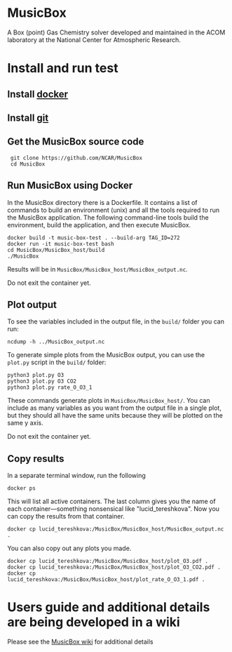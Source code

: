 # MusicBox
A Box (point) Gas Chemistry solver developed and maintained in the ACOM laboratory at the National Center for Atmospheric Research.

# Install and run test
## Install [docker](https://www.docker.com/get-started)

## Install [git](https://git-scm.com)

## Get the MusicBox source code
```
 git clone https://github.com/NCAR/MusicBox
 cd MusicBox
```

## Run MusicBox using Docker
In the MusicBox directory there is a Dockerfile. It contains a list of commands to build an environment (unix) and all the tools required to run the MusicBox application.  The following command-line tools build the environment, build the application, and then execute MusicBox.

```
docker build -t music-box-test . --build-arg TAG_ID=272
docker run -it music-box-test bash
cd MusicBox/MusicBox_host/build
./MusicBox
```

Results will be in `MusicBox/MusicBox_host/MusicBox_output.nc`.

Do not exit the container yet.

## Plot output

To see the variables included in the output file, in the `build/` folder you can run:

```
ncdump -h ../MusicBox_output.nc
```

To generate simple plots from the MusicBox output, you can use the `plot.py` script in the `build/` folder:

```
python3 plot.py O3
python3 plot.py O3 CO2
python3 plot.py rate_O_O3_1
```

These commands generate plots in `MusicBox/MusicBox_host/`. You can include as many variables as you want from the output file in a single plot, but they should all have the same units because they will be plotted on the same y axis.

Do not exit the container yet.

## Copy results

In a separate terminal window, run the following

```
docker ps
```

This will list all active containers.  The last column gives you the name of each container&mdash;something nonsensical like "lucid_tereshkova".
Now you can copy the results from that container.

```
docker cp lucid_tereshkova:/MusicBox/MusicBox_host/MusicBox_output.nc .
```

You can also copy out any plots you made.

```
docker cp lucid_tereshkova:/MusicBox/MusicBox_host/plot_O3.pdf .
docker cp lucid_tereshkova:/MusicBox/MusicBox_host/plot_O3_CO2.pdf .
docker cp lucid_tereshkova:/MusicBox/MusicBox_host/plot_rate_O_O3_1.pdf .
```

# Users guide and additional details are being developed in a wiki
Please see the [MusicBox wiki](https://wiki.ucar.edu/display/MusicBox/Quick+Start) for additional details

